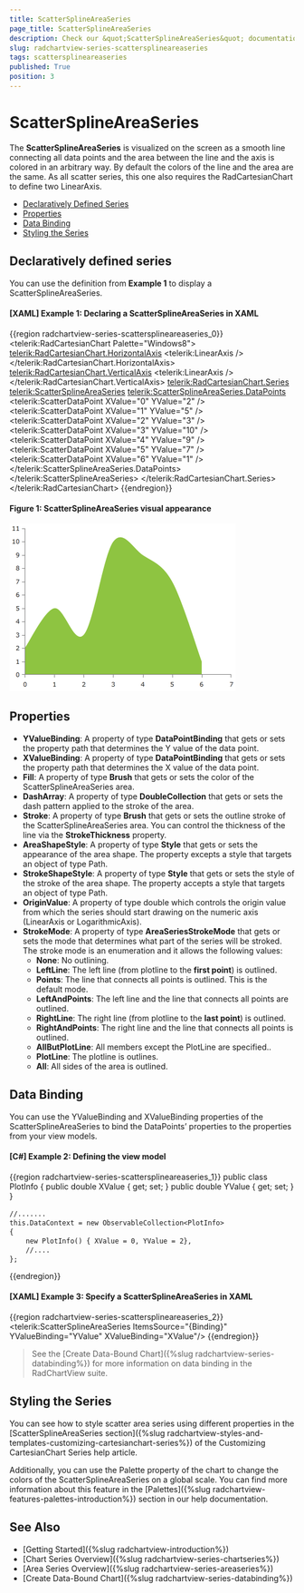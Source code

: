 ```yaml
---
title: ScatterSplineAreaSeries
page_title: ScatterSplineAreaSeries
description: Check our &quot;ScatterSplineAreaSeries&quot; documentation article for the RadChartView {{ site.framework_name }} control.
slug: radchartview-series-scattersplineareaseries
tags: scattersplineareaseries
published: True
position: 3
---
```


# ScatterSplineAreaSeries

The __ScatterSplineAreaSeries__ is visualized on the screen as a smooth line connecting all data points and the area between the line and the axis is colored in an arbitrary way. By default the colors of the line and the area are the same. As all scatter series, this one also requires the RadCartesianChart to define two LinearAxis.

* [Declaratively Defined Series](#declaratively-defined-series)
* [Properties](#properties)
* [Data Binding](#data-binding)
* [Styling the Series](#styling-the-series)

## Declaratively defined series

You can use the definition from __Example 1__ to display a ScatterSplineAreaSeries.

#### __[XAML] Example 1: Declaring a ScatterSplineAreaSeries in XAML__
{{region radchartview-series-scattersplineareaseries_0}}
	<telerik:RadCartesianChart Palette="Windows8">
	<telerik:RadCartesianChart.HorizontalAxis>
		<telerik:LinearAxis />
	</telerik:RadCartesianChart.HorizontalAxis>
	<telerik:RadCartesianChart.VerticalAxis>
		<telerik:LinearAxis />
	</telerik:RadCartesianChart.VerticalAxis>
	<telerik:RadCartesianChart.Series>
		<telerik:ScatterSplineAreaSeries>
			<telerik:ScatterSplineAreaSeries.DataPoints>
				<telerik:ScatterDataPoint XValue="0" YValue="2" />
				<telerik:ScatterDataPoint XValue="1" YValue="5" />
				<telerik:ScatterDataPoint XValue="2" YValue="3" />
				<telerik:ScatterDataPoint XValue="3" YValue="10" />
				<telerik:ScatterDataPoint XValue="4" YValue="9" />
				<telerik:ScatterDataPoint XValue="5" YValue="7" />
				<telerik:ScatterDataPoint XValue="6" YValue="1" />
			</telerik:ScatterSplineAreaSeries.DataPoints>
		</telerik:ScatterSplineAreaSeries>
	</telerik:RadCartesianChart.Series>
	</telerik:RadCartesianChart>
{{endregion}}

#### __Figure 1: ScatterSplineAreaSeries visual appearance__
![radchartview-series-scattersplineareaseries](images/radchartview-series-scattersplineareaseries.png)

## Properties

* __YValueBinding__: A property of type __DataPointBinding__ that gets or sets the property path that determines the Y value of the data point.
* __XValueBinding__: A property of type __DataPointBinding__ that gets or sets the property path that determines the X value of the data point.
* __Fill__: A property of type __Brush__ that gets or sets the color of the ScatterSplineAreaSeries area.
* __DashArray__: A property of type __DoubleCollection__ that gets or sets the dash pattern applied to the stroke of the area.
* __Stroke__: A property of type __Brush__ that gets or sets the outline stroke of the ScatterSplineAreaSeries area. You can control the thickness of the line via the __StrokeThickness__ property.
* __AreaShapeStyle__: A property of type __Style__ that gets or sets the appearance of the area shape. The property excepts a style that targets an object of type Path.
* __StrokeShapeStyle__: A property of type __Style__ that gets or sets the style of the stroke of the area shape. The property accepts a style that targets an object of type Path.
* __OriginValue__: A property of type double which controls the origin value from which the series should start drawing on the numeric axis (LinearAxis or LogarithmicAxis).
* __StrokeMode__: A property of type __AreaSeriesStrokeMode__ that gets or sets the mode that determines what part of the series will be stroked. The stroke mode is an enumeration and it allows the following values:  
	* __None__: No outlining.
	* __LeftLine__: The left line (from plotline to the __first point__) is outlined.
	* __Points__: The line that connects all points is outlined. This is the default mode.
	* __LeftAndPoints__: The left line and the line that connects all points are outlined.
	* __RightLine__:  The right line (from plotline to the __last point__) is outlined.
	* __RightAndPoints__: The right line and the line that connects all points is outlined.
	* __AllButPlotLine__: All members except the PlotLine are specified..
	* __PlotLine__: The plotline is outlines.
	* __All__: All sides of the area is outlined.

## Data Binding

You can use the YValueBinding and XValueBinding properties of the ScatterSplineAreaSeries to bind the DataPoints’ properties to the properties from your view models.

#### __[C#] Example 2: Defining the view model__

{{region radchartview-series-scattersplineareaseries_1}}
	public class PlotInfo
    {
        public double XValue { get; set; }
        public double YValue { get; set; }
    }

	//.......
	this.DataContext = new ObservableCollection<PlotInfo>
	{
		new PlotInfo() { XValue = 0, YValue = 2},
		//....
	};
{{endregion}}	

#### __[XAML] Example 3: Specify a ScatterSplineAreaSeries in XAML__
{{region radchartview-series-scattersplineareaseries_2}}	
	<telerik:ScatterSplineAreaSeries ItemsSource="{Binding}" YValueBinding="YValue" XValueBinding="XValue"/>
{{endregion}}

>See the [Create Data-Bound Chart]({%slug radchartview-series-databinding%}) for more information on data binding in the RadChartView suite.

## Styling the Series

You can see how to style scatter area series using different properties in the [ScatterSplineAreaSeries section]({%slug radchartview-styles-and-templates-customizing-cartesianchart-series%}) of the Customizing CartesianChart Series help article.

Additionally, you can use the Palette property of the chart to change the colors of the ScatterSplineAreaSeries on a global scale. You can find more information about this feature in the [Palettes]({%slug radchartview-features-palettes-introduction%}) section in our help documentation.

## See Also
  * [Getting Started]({%slug radchartview-introduction%})
  * [Chart Series Overview]({%slug radchartview-series-chartseries%})
  * [Area Series Overview]({%slug radchartview-series-areaseries%})
  * [Create Data-Bound Chart]({%slug radchartview-series-databinding%})

